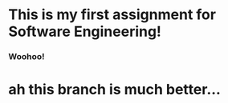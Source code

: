 # This is my first assignment for Software Engineering!
### Woohoo!

# ah this branch is much better...
